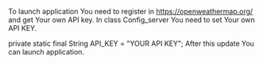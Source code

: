 To launch application You need to register in https://openweathermap.org/ and get Your own API key.
In class Config_server You need to set Your own API KEY.

private static final String API_KEY = "YOUR API KEY";
After this update You can launch application. 
